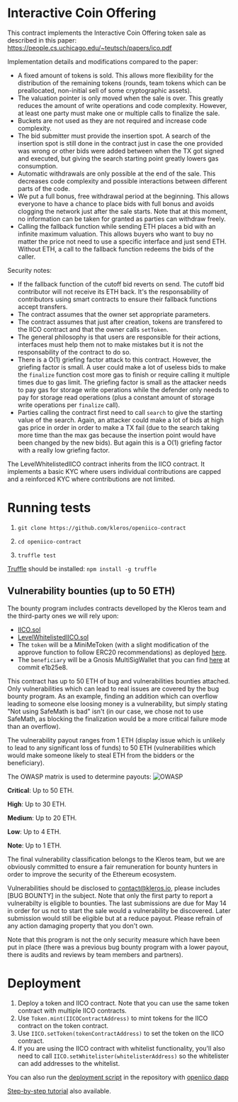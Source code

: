 # Interactive Coin Offering


This contract implements the Interactive Coin Offering token sale as described in this paper:
https://people.cs.uchicago.edu/~teutsch/papers/ico.pdf

Implementation details and modifications compared to the paper:
- A fixed amount of tokens is sold. This allows more flexibility for the distribution of the remaining tokens (rounds, team tokens which can be preallocated, non-initial sell of some cryptographic assets).
- The valuation pointer is only moved when the sale is over. This greatly reduces the amount of write operations and code complexity. However, at least one party must make one or multiple calls to finalize the sale.
- Buckets are not used as they are not required and increase code complexity.
- The bid submitter must provide the insertion spot. A search of the insertion spot is still done in the contract just in case the one provided was wrong or other bids were added between when the TX got signed and executed, but giving the search starting point greatly lowers gas consumption.
- Automatic withdrawals are only possible at the end of the sale. This decreases code complexity and possible interactions between different parts of the code.
- We put a full bonus, free withdrawal period at the beginning. This allows everyone to have a chance to place bids with full bonus and avoids clogging the network just after the sale starts. Note that at this moment, no information can be taken for granted as parties can withdraw freely.
- Calling the fallback function while sending ETH places a bid with an infinite maximum valuation. This allows buyers who want to buy no matter the price not need to use a specific interface and just send ETH. Without ETH, a call to the fallback function redeems the bids of the caller.

Security notes:
- If the fallback function of the cutoff bid reverts on send. The cutoff bid contributor will not receive its ETH back. It's the responsability of contributors using smart contracts to ensure their fallback functions accept transfers.
- The contract assumes that the owner set appropriate parameters.
- The contract assumes that just after creation, tokens are transfered to the IICO contract and that the owner calls `setToken`.
- The general philosophy is that users are responsible for their actions, interfaces must help them not to make mistakes but it is not the responsability of the contract to do so.
- There is a O(1) griefing factor attack to this contract. However, the griefing factor is small. A user could make a lot of useless bids to make the `finalize` function cost more gas to finish or require calling it multiple times due to gas limit.
The griefing factor is small as the attacker needs to pay gas for storage write operations while the defender only needs to pay for storage read operations (plus a constant amount of storage write operations per `finalize` call).
- Parties calling the contract first need to call `search` to give the starting value of the search. Again, an attacker could make a lot of bids at high gas price in order in order to make a TX fail (due to the search taking more time than the max gas because the insertion point would have been changed by the new bids). But again this is a O(1) griefing factor with a really low griefing factor.

The LevelWhitelistedIICO contract inherits from the IICO contract. It implements a basic KYC where users individual contributions are capped and a reinforced KYC where contributions are not limited.


# Running tests

1. `git clone https://github.com/kleros/openiico-contract`

2. `cd openiico-contract`

3. `truffle test`

[Truffle](http://truffleframework.com/) should be installed: `npm install -g truffle`

## Vulnerability bounties (up to 50 ETH)

The bounty program includes contracts develloped by the Kleros team and the third-party ones we will rely upon:
- [IICO.sol](https://github.com/kleros/openiico-contract/blob/master/contracts/IICO.sol)
- [LevelWhitelistedIICO.sol](https://github.com/kleros/openiico-contract/blob/master/contracts/LevelWhitelistedIICO.sol)
- The `token` will be a MiniMeToken (with a slight modification of the approve function to follow ERC20 recommendations) as deployed [here](https://etherscan.io/address/0x93ED3FBe21207Ec2E8f2d3c3de6e058Cb73Bc04d#code).
- The `beneficiary` will be a Gnosis MultiSigWallet that you can find [here](https://github.com/gnosis/MultiSigWallet/blob/master/contracts/MultiSigWallet.sol) at commit e1b25e8.

This contract has up to 50 ETH of bug and vulnerabilities bounties attached.
Only vulnerabilities which can lead to real issues are covered by the bug bounty program. As an example, finding an addition which can overflow leading to someone else loosing money is a vulnerability, but simply stating "Not using SafeMath is bad" isn't (in our case, we chose not to use SafeMath, as blocking the finalization would be a more critical failure mode than an overflow).

The vulnerability payout ranges from 1 ETH (display issue which is unlikely to lead to any significant loss of funds) to 50 ETH (vulnerabilities which would make someone likely to steal ETH from the bidders or the beneficiary).

The OWASP matrix is used to determine payouts:
![OWASP](https://raw.githubusercontent.com/kleros/openiico-contract/master/owasp.png "OWASP")

**Critical**: Up to 50 ETH.

**High**: Up to 30 ETH.

**Medium**: Up to 20 ETH.

**Low**: Up to 4 ETH.

**Note**: Up to 1 ETH.

The final vulnerability classification belongs to the Kleros team, but we are obviously committed to ensure a fair remuneration for bounty hunters in order to improve the security of the Ethereum ecosystem.

Vulnerabilities should be disclosed to contact@kleros.io, please includes [BUG BOUNTY] in the subject. Note that only the first party to report a vulnerabilty is eligible to bounties. The last submissions are due for May 14 in order for us not to start the sale would a vulnerability be discovered. Later submission would still be eligible but at a reduce payout.
Please refrain of any action damaging property that you don't own.

Note that this program is not the only security measure which have been put in place (there was a previous bug bounty program with a lower payout, there is audits and reviews by team members and partners).

# Deployment

1. Deploy a token and IICO contract. Note that you can use the same token contract with multiple IICO contracts.
2. Use `Token.mint(IICOContractAddress)` to mint tokens for the IICO contract on the token contract.
3. Use `IICO.setToken(tokenContractAddress)` to set the token on the IICO contract.
4. If you are using the IICO contract with whitelist functionality, you'll also need to call `IICO.setWhitelister(whitelisterAddress)` so the whitelister can add addresses to the whitelist.

You can also run the [deployment script](https://github.com/kleros/openiico/blob/develop/src/scripts/set-up-sale.js) in the repository with [openiico dapp](https://github.com/kleros/openiico)

[Step-by-step tutorial](https://steemit.com/kleros/@genesisre/kleros-interactive-ico-iico-deploy-your-version-and-try-it-out) also available.
